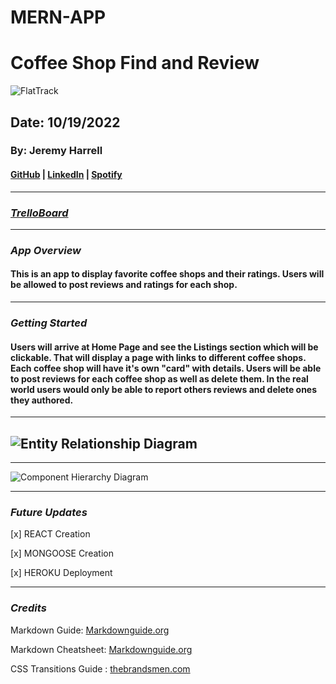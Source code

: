 # MERN-APP
# Coffee Shop Find and Review
![FlatTrack](https://github.com/wolfy1313/MERN-APP/blob/main/client/src/assets/coffee%20home%20logo.png?raw=true)
## Date: 10/19/2022
### By: Jeremy Harrell
#### [GitHub](https://github.com/wolfy1313) | [LinkedIn](https://www.linkedin.com/in/jeremy-harrell-67a46a229/) | [Spotify](https://open.spotify.com/artist/3orDENaFfgt5gcLk24QHSS)
***
### ***[TrelloBoard](https://trello.com/invite/b/MMl57ch5/ATTI45bc5463fac7519f90875aeda19d5433A81AC707/mern-coffee-shop-app)***

***
### ***App Overview***
#### This is an app to display favorite coffee shops and their ratings. Users will be allowed to post reviews and ratings for each shop. 
***
### ***Getting Started***
#### Users will arrive at Home Page and see the Listings section which will be clickable. That will display a page with links to different coffee shops. Each coffee shop will have it's own "card" with details. Users will be able to post reviews for each coffee shop as well as delete them. In the real world users would only be able to report others reviews and delete ones they authored.
***

## ![Entity Relationship Diagram](https://github.com/wolfy1313/MERN-APP/blob/main/client/src/assets/ERD%20REACT%20MONGO%20APP.drawio.png?raw=true)
***
![Component Hierarchy Diagram](https://github.com/wolfy1313/MERN-APP/blob/main/client/src/assets/Org%20charts.png?raw=true)
***
### ***Future Updates***
[x] REACT Creation 

[x] MONGOOSE Creation

[x] HEROKU Deployment
***
### ***Credits***

Markdown Guide: [Markdownguide.org](https://ia.net/writer/support/general/markdown-guide)

Markdown Cheatsheet: [Markdownguide.org](https://www.markdownguide.org/cheat-sheet/)

CSS Transitions Guide : [thebrandsmen.com](https://thebrandsmen.com/css-image-hover-effects/)